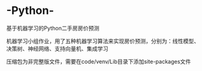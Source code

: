 # -Python-
基于机器学习的Python二手房房价预测

机器学习小组作业，用了五种机器学习算法来实现房价预测，分别为：线性模型、决策树、神经网络、支持向量机、集成学习

压缩包为非完整版文件，需要在code/venv/Lib目录下添加site-packages文件
